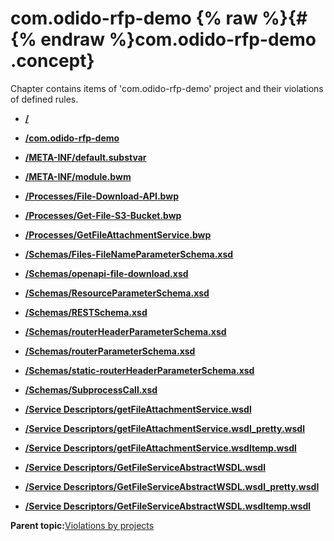 # com.odido-rfp-demo {% raw %}{#{% endraw %}com.odido-rfp-demo .concept}

Chapter contains items of 'com.odido-rfp-demo' project and their violations of defined rules.

-   **[/](../../qa/projects/com.odido-rfp-demo/violation1.md)**  

-   **[/com.odido-rfp-demo](../../qa/projects/com.odido-rfp-demo/violation2.md)**  

-   **[/META-INF/default.substvar](../../qa/projects/com.odido-rfp-demo/violation3.md)**  

-   **[/META-INF/module.bwm](../../qa/projects/com.odido-rfp-demo/violation4.md)**  

-   **[/Processes/File-Download-API.bwp](../../qa/projects/com.odido-rfp-demo/violation5.md)**  

-   **[/Processes/Get-File-S3-Bucket.bwp](../../qa/projects/com.odido-rfp-demo/violation6.md)**  

-   **[/Processes/GetFileAttachmentService.bwp](../../qa/projects/com.odido-rfp-demo/violation7.md)**  

-   **[/Schemas/Files-FileNameParameterSchema.xsd](../../qa/projects/com.odido-rfp-demo/violation8.md)**  

-   **[/Schemas/openapi-file-download.xsd](../../qa/projects/com.odido-rfp-demo/violation12.md)**  

-   **[/Schemas/ResourceParameterSchema.xsd](../../qa/projects/com.odido-rfp-demo/violation10.md)**  

-   **[/Schemas/RESTSchema.xsd](../../qa/projects/com.odido-rfp-demo/violation9.md)**  

-   **[/Schemas/routerHeaderParameterSchema.xsd](../../qa/projects/com.odido-rfp-demo/violation13.md)**  

-   **[/Schemas/routerParameterSchema.xsd](../../qa/projects/com.odido-rfp-demo/violation14.md)**  

-   **[/Schemas/static-routerHeaderParameterSchema.xsd](../../qa/projects/com.odido-rfp-demo/violation15.md)**  

-   **[/Schemas/SubprocessCall.xsd](../../qa/projects/com.odido-rfp-demo/violation11.md)**  

-   **[/Service Descriptors/getFileAttachmentService.wsdl](../../qa/projects/com.odido-rfp-demo/violation19.md)**  

-   **[/Service Descriptors/getFileAttachmentService.wsdl\_pretty.wsdl](../../qa/projects/com.odido-rfp-demo/violation20.md)**  

-   **[/Service Descriptors/getFileAttachmentService.wsdltemp.wsdl](../../qa/projects/com.odido-rfp-demo/violation21.md)**  

-   **[/Service Descriptors/GetFileServiceAbstractWSDL.wsdl](../../qa/projects/com.odido-rfp-demo/violation16.md)**  

-   **[/Service Descriptors/GetFileServiceAbstractWSDL.wsdl\_pretty.wsdl](../../qa/projects/com.odido-rfp-demo/violation17.md)**  

-   **[/Service Descriptors/GetFileServiceAbstractWSDL.wsdltemp.wsdl](../../qa/projects/com.odido-rfp-demo/violation18.md)**  


**Parent topic:**[Violations by projects](../../qa/common/violationsByProjects.md)

